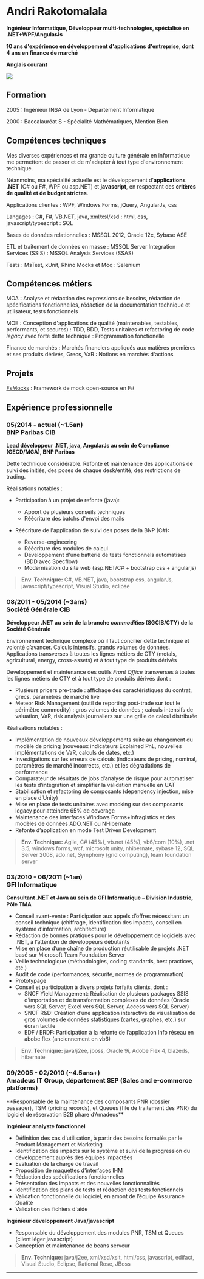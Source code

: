 


<div class="row">

<div class="col-sm-9 col-md-10">
<h1>
<!--
<img class="img-circle" src="photo.jpg" style="width:100px; height:100px; float:left; margin: 0 1ex 0 0;" />
<img class="img-circle" src="photo_visage.jpg" style="width:100px; height:100px; float:left; margin: 0 1ex 0 0;" />
<img class="img-thumbnail" src="photo.jpg" style="width:140px; height:140px; float:left; margin: 0 1ex 0 0;" />
<img class="img-thumbnail" src="photo_reversed.jpg" style="width:140px; height:140px; float:right; margin: 0 1ex;" />
<img class="img-circle" src="photo_reversed.jpg" style="width:140px; height:140px; float:right; margin: 0 1ex; " />
-->
Andri Rakotomalala
</h1>
<p><strong>Ingénieur Informatique, Développeur multi-technologies, spécialisé en .NET+WPF/AngularJs
</strong></p>
<p><strong>10 ans d'expérience en développement d'applications d'entreprise, dont 4 ans en finance de marché
</strong></p>
<p><strong>Anglais courant
</strong></p>
</div>


<a class="hidden-print hidden-xs col-sm-3 col-md-2" style="margin:30px 0 0 0" href="photo.jpg">
<img class="img-thumbnail scaled" src="photo.jpg" />
</a>

</div>


## Formation
2005
: Ingénieur INSA de Lyon - Département Informatique

2000
: Baccalauréat S - Spécialité Mathématiques, Mention Bien



## Compétences techniques

Mes diverses expériences et ma grande culture générale en informatique me permettent de passer et de m'adapter à tout type d'environnement technique.

Néanmoins, ma spécialité actuelle est le développement d'**applications .NET** (C# ou F#, WPF ou asp.NET) et **javascript**, en respectant des **critères de qualité et de budget strictes**.

Applications clientes
: WPF, Windows Forms, jQuery, AngularJs, css

Langages
: C#, F#, VB.NET, java, xml/xsl/xsd
: html, css, javascript/typescript
: SQL

Bases de données relationnelles
: MSSQL 2012, Oracle 12c, Sybase ASE

ETL et traitement de données en masse
: MSSQL Server Integration Services (SSIS)
: MSSQL Analysis Services (SSAS)

Tests
: MsTest, xUnit, Rhino Mocks et Moq
: Selenium


## Compétences métiers
MOA
: Analyse et rédaction des expressions de besoins, rédaction de spécifications fonctionnelles, rédaction de la documentation technique et utilisateur, tests fonctionnels

MOE
: Conception d'applications de qualité (maintenables, testables, performants, et secures)
: TDD, BDD, Tests unitaires et refactoring de code *legacy* avec forte dette technique
: Programmation fonctionelle

Finance de marchés
:  Marchés financiers appliqués aux matières premières et ses produits dérivés, Grecs, VaR
: Notions en marchés d'actions

## Projets
[FsMocks](https://github.com/andriniaina/FsMocks) : Framework de mock open-source en F#

## Expérience professionnelle


<h3><div class="duree_offset"> 05/2014 - actuel (~1.5an)</div>BNP Paribas CIB</h3>

**Lead développeur .NET, java, AngularJs au sein de Compliance (GECD/MGA), BNP Paribas**

Dette technique considérable. Refonte et maintenance des applications de suivi des initiés, des poses de chaque desk/entité, des restrictions de trading.

Réalisations notables :

* Participation à un projet de refonte (java):
    * Apport de plusieurs conseils techniques
    * Réécriture des batchs d'envoi des mails

* Réécriture de l'application de suivi des poses de la BNP (C#):
    * Reverse-engineering
    * Réécriture des modules de calcul
    * Développement d'une batterie de tests fonctionnels automatisés (BDD avec Specflow)
    * Modernisation du site web (asp.NET/C# + bootstrap css + angularjs)

> **Env. Technique:** C#, VB.NET, java, bootstrap css, angularJs, javascript/typescript, Visual Studio, eclipse















<h3><div class="duree_offset">08/2011 - 05/2014 (~3ans)</div> Société Générale CIB</h3>

**Développeur .NET au sein de la branche *commodities* (SGCIB/CTY) de la Société Générale**

Environnement technique complexe où il faut concilier dette technique et volonté d’avancer. Calculs intensifs, grands volumes de données. Applications transverses à toutes les lignes métiers de CTY (metals, agricultural, energy, cross-assets) et à tout type de produits dérivés

Développement et maintenance des outils *Front Office* transverses à toutes les lignes métiers de CTY et à tout type de produits dérivés dont :

* Plusieurs pricers pre-trade : affichage des caractéristiques du contrat, grecs, paramètres de marché live
* Meteor Risk Management (outil de reporting post-trade sur tout le périmètre commodity) : gros volumes de données ; calculs intensifs de valuation, VaR, risk analysis journaliers sur une grille de calcul distribuée


Réalisations notables :

* Implémentation de nouveaux développements suite au changement du modèle de pricing (nouveaux indicateurs Explained PnL, nouvelles implémentations de VaR, calculs de dates, etc.)
* Investigations sur les erreurs de calculs (indicateurs de pricing, nominal, paramètres de marché incorrects, etc.) et les dégradations de performance
* Comparateur de résultats de jobs d’analyse de risque pour automatiser les tests d’intégration et simplifier la validation manuelle en UAT
* Stabilisation et refactoring de composants (dependency injection, mise en place d’Unity)
* Mise en place de tests unitaires avec mocking sur des composants legacy pour atteindre 65% de coverage
* Maintenance des interfaces Windows Forms+Infragistics et des modèles de données ADO.NET ou NHibernate
* Refonte d’application en mode Test Driven Development


> **Env. Technique:** Agile, C# (45%), vb.net (45%), vb6/com (10%), .net 3.5, windows forms, wcf, microsoft unity, nhibernate, sybase 12, SQL Server 2008, ado.net, Symphony (grid computing), team foundation server











<h3><div class="duree_offset">03/2010 - 06/2011 (~1an)</div> GFI Informatique</h3>


**Consultant .NET et Java au sein de GFI Informatique – Division Industrie, Pôle TMA**

* Conseil avant-vente : Participation aux appels d’offres nécessitant un conseil technique (chiffrage, identification des impacts, conseil en système d’information, architecture)
* Rédaction de bonnes pratiques pour le développement de logiciels avec .NET, à l’attention de développeurs débutants
* Mise en place d’une chaîne de production réutilisable de projets .NET basé sur Microsoft Team Foundation Server
* Veille technologique (méthodologies, coding standards, best practices, etc.)
* Audit de code (performances, sécurité, normes de programmation)
* Prototypage
* Conseil et participation à divers projets forfaits clients, dont :
    * SNCF Yield Management: Réalisation de plusieurs packages SSIS d’importation et de transformation complexes de données (Oracle vers SQL Server, Excel vers SQL Server, Access vers SQL Server)
    * SNCF R&D: Création d’une application interactive de visualisation de gros volumes de données statistiques (cartes, graphes, etc.) sur écran tactile
    * EDF / ERDF: Participation à la refonte de l’application Info réseau en abobe flex (anciennement en vb6)


> **Env. Technique:** java/j2ee, jboss, Oracle 9i, Adobe Flex 4, blazeds, hibernate













<h3><div class="duree_offset">09/2005 - 02/2010 (~4.5ans+)</div>Amadeus IT Group, département SEP (Sales and e-commerce platforms)</h3>
**Responsable de la maintenance des composants PNR (dossier passager), TSM (pricing records), et Queues (file de traitement des PNR) du logiciel de réservation B2B phare d’Amadeus**

**Ingénieur analyste fonctionnel**

* Définition des cas d'utilisation, à partir des besoins formulés par le Product Management et Marketing
* Identification des impacts sur le système et suivi de la progression du développement auprès des équipes impactées
* Evaluation de la charge de travail
* Proposition de maquettes d'interfaces IHM
* Rédaction des spécifications fonctionnelles
* Présentation des impacts et des nouvelles fonctionnalités
* Identification des plans de tests et rédaction des tests fonctionnels
* Validation fonctionnelle du logiciel, en amont de l’équipe Assurance Qualité
* Validation des fichiers d'aide

**Ingénieur développement Java/javascript**

* Responsable du développement des modules PNR, TSM et Queues (client léger javascript)
* Conception et maintenance de beans serveur

> **Env. Technique:** java/j2ee, xml/xsd/xslt, html/css, javascript, edifact, Visual Studio, Eclipse, Rational Rose, JBoss



---
